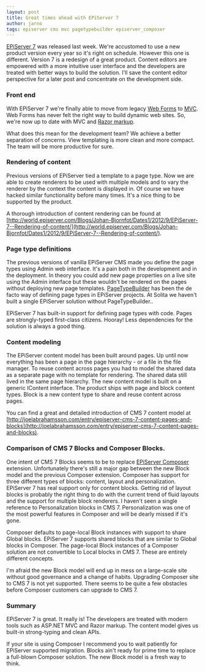 ```yaml
---
layout: post
title: Great times ahead with EPiServer 7
author: jarno
tags: episerver cms mvc pagetypebuilder episerver_composer
---
```


[EPiServer 7](http://www.episerver.com) was released last week. We're accustomed to use a new product version every year so it's right on schedule. However this one is different. Version 7 is a redesign of a great product. Content editors are empowered with a more intuitive user interface and the developers are treated with better ways to build the solution. I'll save the content editor perspective for a later post and concentrate on the development side.

### Front end ###
With EPiServer 7 we're finally able to move from legacy [Web Forms](http://www.asp.net/web-forms) to [MVC](http://www.asp.net/mvc). Web Forms has never felt the right way to build dynamic web sites. So, we're now up to date with MVC and [Razor markup](http://weblogs.asp.net/scottgu/archive/2010/07/02/introducing-razor.aspx). 

What does this mean for the development team? We achieve a better separation of concerns. View templating is more clean and more compact. The team will be more productive for sure.

### Rendering of content ###
Previous versions of EPiServer tied a template to a page type. Now we are able to create renderers to be used with multiple models and to vary the renderer by the context the content is displayed in. Of course we have hacked similar functionality before many times. It's a nice thing to be supported by the product.

A thorough introduction of content rendering can be found at [http://world.episerver.com/Blogs/Johan-Bjornfot/Dates1/2012/9/EPiServer-7--Rendering-of-content/](http://world.episerver.com/Blogs/Johan-Bjornfot/Dates1/2012/9/EPiServer-7--Rendering-of-content/).


### Page type definitions ###
The previous versions of vanilla EPiServer CMS made you define the page types using Admin web interface. It's a pain both in the development and in the deployment. In theory you could add new page properties on a live site using the Admin interface but these wouldn't be rendered on the pages without deploying new page templates. [PageTypeBuilder](http://pagetypebuilder.codeplex.com/) has been the de facto way of defining page types in EPiServer projects. At Solita we haven't built a single EPiServer solution without PageTypeBuilder..

EPiServer 7 has built-in support for defining page types with code. Pages are strongly-typed first-class citizens. Hooray! Less dependencies for the solution is always a good thing.

### Content modeling ###
The EPiServer content model has been built around pages. Up until now everything has been a page in the page hierarchy - or a file in the file manager. To reuse content across pages you had to model the shared data as a separate page with no template for rendering. The shared data still lived in the same page hierarchy. The new content model is built on a generic IContent interface. The product ships with page and block content types. Block is a new content type to share and reuse content across pages.

You can find a great and detailed introduction of CMS 7 content model at [http://joelabrahamsson.com/entry/episerver-cms-7-content-pages-and-blocks](http://joelabrahamsson.com/entry/episerver-cms-7-content-pages-and-blocks).


### Comparison of CMS 7 Blocks and Composer Blocks.
One intent of CMS 7 Blocks seems to be to replace [EPiServer Composer](http://www.episerver.com/Products/EPiServer-Composer/) extension. Unfortunately there's still a major gap between the new Block model and the previous Composer extension. Composer has support for three different types of blocks: content, layout and personalization. EPiServer 7 has real support only for content blocks. Getting rid of layout blocks is probably the right thing to do with the current trend of fluid layouts and the support for multiple block renderers. I haven't seen a single reference to Personalization blocks in CMS 7. Personalization was one of the most powerful features in Composer and will be dearly missed if it's gone.

Composer defaults to page-local Block instances with support to share Global blocks. EPiServer 7 supports shared blocks that are similar to Global blocks in Composer. The page-local Block instances of a Composer solution are not convertible to Local blocks in CMS 7. These are entirely different concepts.

I'm afraid the new Block model will end up in mess on a large-scale site without good governance and a change of habits. Upgrading Composer site to CMS 7 is not yet supported. There seems to be quite a few obstacles before Composer customers can upgrade to CMS 7.

### Summary ###
EPiServer 7 is great. It really is! The developers are treated with modern tools such as ASP.NET MVC and Razor markup. The content model gives us built-in strong-typing and clean APIs.

If your site is using Composer I recommend you to wait patiently for EPiServer supported migration. Blocks ain't ready for prime time to replace a full-blown Composer solution. The new Block model is a fresh way to think.
